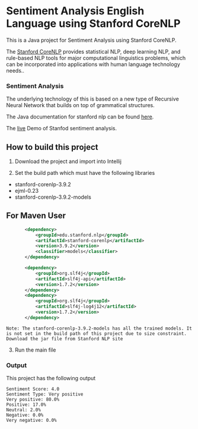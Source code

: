 # Sentiment Analysis English Language using Stanford CoreNLP

This is a Java project for Sentiment Analysis using Stanford CoreNLP.

The [Stanford CoreNLP](https://nlp.stanford.edu/) provides statistical NLP, deep learning NLP, 
and rule-based NLP tools for major computational linguistics problems, 
which can be incorporated into applications with human language technology needs..

 
### Sentiment Analysis

The underlying technology of this is based on a new type of Recursive Neural Network that builds on top of grammatical structures.

The Java documentation for stanford nlp can be found [here](https://nlp.stanford.edu/nlp/javadoc/javanlp/).

The [live](http://nlp.stanford.edu:8080/sentiment/rntnDemo.html) Demo of Stanfod sentiment analysis.


## How to build this project

1. Download the project and import into Intellij

2. Set the build path which must have the following libraries 

 * stanford-corenlp-3.9.2
 * ejml-0.23
 * stanford-corenlp-3.9.2-models
 ## For Maven User
 ```xml
        <dependency>
            <groupId>edu.stanford.nlp</groupId>
            <artifactId>stanford-corenlp</artifactId>
            <version>3.9.2</version>
            <classifier>models</classifier>
        </dependency>

        <dependency>
            <groupId>org.slf4j</groupId>
            <artifactId>slf4j-api</artifactId>
            <version>1.7.2</version>
        </dependency>
        <dependency>
            <groupId>org.slf4j</groupId>
            <artifactId>slf4j-log4j12</artifactId>
            <version>1.7.2</version>
        </dependency>
 ```

```
Note: The stanford-corenlp-3.9.2-models has all the trained models. It is not set in the build path of this project due to size constraint. 
Download the jar file from Stanford NLP site
```
3. Run the main file


### Output

This project has the following output
```
Sentiment Score: 4.0
Sentiment Type: Very positive
Very positive: 80.0%
Positive: 17.0%
Neutral: 2.0%
Negative: 0.0%
Very negative: 0.0%
```

